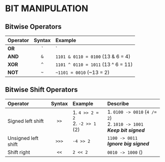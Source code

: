 # BIT MANIPULATION

## Bitwise Operators
| Operator  |  Syntax | Example| 
|:---|:---:|:---|
|  **OR** | `|`  |   `1101 | 0110 = 1111` (13 | 6 = 15)
|  **AND** | `&`  |  `1101 & 0110 = 0100` (13 & 6 = 4)|  
| **XOR**  | `^`  |  `1101 ^ 0110 = 1011` (13 ^ 6 = 11)|
|**NOT**| `~`| `~1101 = 0010` (~13 = 2)|

 
## Bitwise Shift Operators
|Operator| Syntax| Example|Describe|
|:---|:---:|:---|:---|
|Signed left shift|`>>`|1. `4 >> 2 = 2`  <br/> 2. `-2 >> 1` (2)|1. `0100 -> 0010`  (`4 /= 2`) <br/> 2. `1010 -> 1001` <br/> _**Keep bit signed**_|
|Unsigned left shift|`>>>`| `-4 >> 2`| `1100 -> 0011` <br/> _**Ignore big signed**_|
|Shift right|`<<`| `2 << 2`| `0010 -> 1000` ()|
<!--stackedit_data:
eyJoaXN0b3J5IjpbMTMwODY1MzkyNCwtMzg2NDA3MDQ4LC05MD
MyNjgwMzBdfQ==
-->